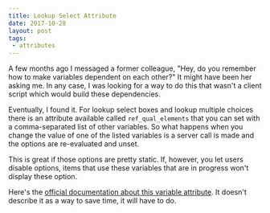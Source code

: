 ```yaml
---
title: Lookup Select Attribute
date: 2017-10-28
layout: post
tags:
 - attributes
---
```


A few months ago I messaged a former colleague, "Hey, do you remember how to make variables dependent on each other?" 
It might have been her asking me. 
In any case, I was looking for a way to do this that wasn't a client script which would build these dependencies.

<!--more-->

Eventually, I found it. 
For lookup select boxes and lookup multiple choices there is an attribute available called `ref_qual_elements` that you can set with a comma-separated list of other variables. 
So what happens when you change the value of one of the listed variables is a server call is made and the options are re-evaluated and unset.

This is great if those options are pretty static. 
If, however, you let users disable options, items that use these variables that are in progress won't display these option.

Here's the [official documentation about this variable attribute](https://docs.servicenow.com/bundle/istanbul-it-service-management/page/product/service-catalog-management/reference/variable-attributes.html). It doesn't describe it as a way to save time, it will have to do.
